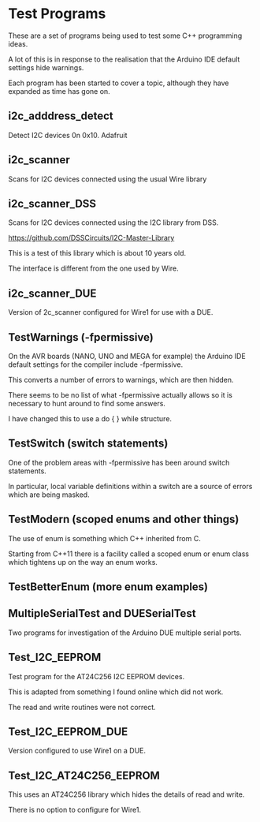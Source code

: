 # Test Programs

These are a set of programs being used to test some C++ programming ideas.

A lot of this is in response to the realisation that the Arduino IDE default settings hide warnings.

Each program has been started to cover a topic, although they have expanded as time has gone on.

## i2c_adddress_detect

Detect I2C devices 0n 0x10. Adafruit

## i2c_scanner

Scans for I2C devices connected using the usual Wire library

## i2c_scanner_DSS

Scans for I2C devices connected using the I2C library from DSS.

https://github.com/DSSCircuits/I2C-Master-Library

This is a test of this library which is about 10 years old.

The interface is different from the one used by Wire.

## i2c_scanner_DUE

Version of 2c_scanner configured for Wire1 for use with a DUE.

## TestWarnings (-fpermissive)

On the AVR boards (NANO, UNO and MEGA for example) the Arduino IDE default settings for the compiler include -fpermissive.

This converts a number of errors to warnings, which are then hidden.

There seems to be no list of what -fpermissive actually allows so it is necessary to hunt around to find some answers.

I have changed this to use a do { } while structure.

## TestSwitch (switch statements)

One of the problem areas with -fpermissive has been around switch statements.

In particular, local variable definitions within a switch are a source of errors which are being masked.

## TestModern (scoped enums and other things)

The use of enum is something which C++ inherited from C.

Starting from C++11 there is a facility called a scoped enum or enum class which tightens up on the way an enum works.

## TestBetterEnum (more enum examples)

## MultipleSerialTest and DUESerialTest

Two programs for investigation of the Arduino DUE multiple serial ports.

## Test_I2C_EEPROM
 
Test program for the AT24C256 I2C EEPROM devices.
  
This is adapted from something I found online which did not work.
 
The read and write routines were not correct.

## Test_I2C_EEPROM_DUE

Version configured to use Wire1 on a DUE.

## Test_I2C_AT24C256_EEPROM

This uses an AT24C256 library which hides the details of read and write.

There is no option to configure for Wire1.

